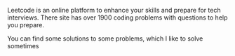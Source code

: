Leetcode is an online platform to enhance your skills and prepare for tech interviews. 
There site has over 1900 coding problems with questions to help you prepare.

You can find some solutions to some problems, which I like to solve sometimes
